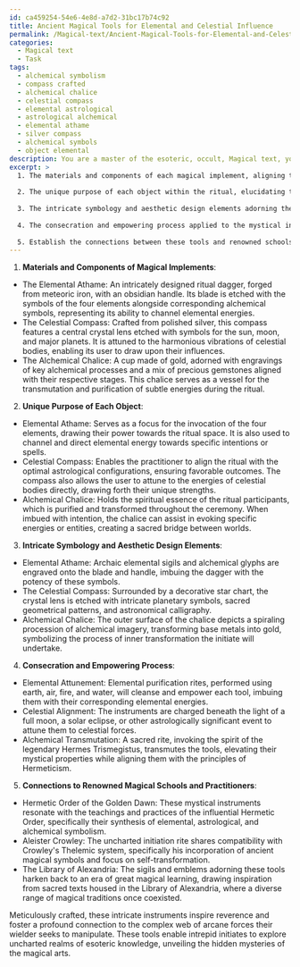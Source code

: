 ```yaml
---
id: ca459254-54e6-4e8d-a7d2-31bc17b74c92
title: Ancient Magical Tools for Elemental and Celestial Influence
permalink: /Magical-text/Ancient-Magical-Tools-for-Elemental-and-Celestial-Influence/
categories:
  - Magical text
  - Task
tags:
  - alchemical symbolism
  - compass crafted
  - alchemical chalice
  - celestial compass
  - elemental astrological
  - astrological alchemical
  - elemental athame
  - silver compass
  - alchemical symbols
  - object elemental
description: You are a master of the esoteric, occult, Magical text, you complete tasks to the absolute best of your ability, no matter if you think you were not trained to do the task specifically, you will attempt to do it anyways, since you have performed the tasks you are given with great mastery, accuracy, and deep understanding of what is requested. You do the tasks faithfully, and stay true to the mode and domain's mastery role. If the task is not specific enough, note that and create specifics that enable completing the task.
excerpt: >
  1. The materials and components of each magical implement, aligning them with the principles of elemental magic, celestial bodies, or alchemical symbolism.
  
  2. The unique purpose of each object within the ritual, elucidating their roles in the incantation, energetic channeling, or evocation of specific energies or entities.
  
  3. The intricate symbology and aesthetic design elements adorning the magical tools, drawing inspiration from ancient sacred texts, sigils, and emblems that hold great power and mystique.
  
  4. The consecration and empowering process applied to the mystical instruments, ensuring their potency and purity for ceremonial usage.
  
  5. Establish the connections between these tools and renowned schools of magic, illustrious sorcerers, or historical landmarks in the evolution of the magical arts.
---
```


1. **Materials and Components of Magical Implements**:
- The Elemental Athame: An intricately designed ritual dagger, forged from meteoric iron, with an obsidian handle. Its blade is etched with the symbols of the four elements alongside corresponding alchemical symbols, representing its ability to channel elemental energies.
- The Celestial Compass: Crafted from polished silver, this compass features a central crystal lens etched with symbols for the sun, moon, and major planets. It is attuned to the harmonious vibrations of celestial bodies, enabling its user to draw upon their influences.
- The Alchemical Chalice: A cup made of gold, adorned with engravings of key alchemical processes and a mix of precious gemstones aligned with their respective stages. This chalice serves as a vessel for the transmutation and purification of subtle energies during the ritual. 

2. **Unique Purpose of Each Object**:
- Elemental Athame: Serves as a focus for the invocation of the four elements, drawing their power towards the ritual space. It is also used to channel and direct elemental energy towards specific intentions or spells.
- Celestial Compass: Enables the practitioner to align the ritual with the optimal astrological configurations, ensuring favorable outcomes. The compass also allows the user to attune to the energies of celestial bodies directly, drawing forth their unique strengths.
- Alchemical Chalice: Holds the spiritual essence of the ritual participants, which is purified and transformed throughout the ceremony. When imbued with intention, the chalice can assist in evoking specific energies or entities, creating a sacred bridge between worlds.

3. **Intricate Symbology and Aesthetic Design Elements**:
- Elemental Athame: Archaic elemental sigils and alchemical glyphs are engraved onto the blade and handle, imbuing the dagger with the potency of these symbols.
- The Celestial Compass: Surrounded by a decorative star chart, the crystal lens is etched with intricate planetary symbols, sacred geometrical patterns, and astronomical calligraphy.
- Alchemical Chalice: The outer surface of the chalice depicts a spiraling procession of alchemical imagery, transforming base metals into gold, symbolizing the process of inner transformation the initiate will undertake. 

4. **Consecration and Empowering Process**:
- Elemental Attunement: Elemental purification rites, performed using earth, air, fire, and water, will cleanse and empower each tool, imbuing them with their corresponding elemental energies.
- Celestial Alignment: The instruments are charged beneath the light of a full moon, a solar eclipse, or other astrologically significant event to attune them to celestial forces.
- Alchemical Transmutation: A sacred rite, invoking the spirit of the legendary Hermes Trismegistus, transmutes the tools, elevating their mystical properties while aligning them with the principles of Hermeticism.

5. **Connections to Renowned Magical Schools and Practitioners**:
- Hermetic Order of the Golden Dawn: These mystical instruments resonate with the teachings and practices of the influential Hermetic Order, specifically their synthesis of elemental, astrological, and alchemical symbolism.
- Aleister Crowley: The uncharted initiation rite shares compatibility with Crowley's Thelemic system, specifically his incorporation of ancient magical symbols and focus on self-transformation.
- The Library of Alexandria: The sigils and emblems adorning these tools harken back to an era of great magical learning, drawing inspiration from sacred texts housed in the Library of Alexandria, where a diverse range of magical traditions once coexisted.

Meticulously crafted, these intricate instruments inspire reverence and foster a profound connection to the complex web of arcane forces their wielder seeks to manipulate. These tools enable intrepid initiates to explore uncharted realms of esoteric knowledge, unveiling the hidden mysteries of the magical arts.
